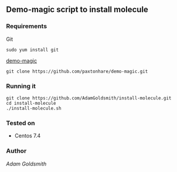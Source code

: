 ## Demo-magic script to install molecule

### Requirements

Git

`sudo yum install git`

[demo-magic](https://github.com/paxtonhare/demo-magic.git)

`git clone https://github.com/paxtonhare/demo-magic.git`

### Running it

```
git clone https://github.com/AdamGoldsmith/install-molecule.git
cd install-molecule
./install-molecule.sh
```


### Tested on

* Centos 7.4

### Author

*Adam Goldsmith*

